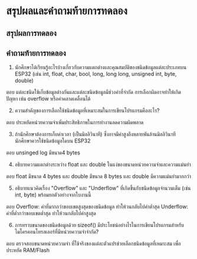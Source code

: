 # สรุปผลและคำถามท้ายการทดลอง

## สรุปผลการทดลอง



## คำถามท้ายการทดลอง

1. นักศึกษาได้เรียนรู้อะไรบ้างเกี่ยวกับความแตกต่างและคุณสมบัติของชนิดข้อมูลแต่ละประเภทบน ESP32 (เช่น int, float, char, bool, long, long long, unsigned int, byte, double)

ตอบ แต่ละชนิดใช้เก็บข้อมูลต่างกันและแต่ละชนิดข้อมูลมีช่วงค่าที่จำกัด การเลือกผิดอาจทำให้เกิดปัญหา เช่น overflow หรือค่าคลาดเคลื่อนได้

2. ความสำคัญของการเลือกใช้ชนิดข้อมูลที่เหมาะสมในการเขียนโปรแกรมคืออะไร?

ตอบ ประหยัดหน่วยความจำเพิ่มประสิทธิภาพในการทำงานลดความผิดพลาด

3. ถ้านักศึกษาต้องการเก็บค่าเวลา (เป็นมิลลิวินาที) ซึ่งอาจมีค่าสูงถึงหลายพันล้านมิลลิวินาที นักศึกษาควรใช้ชนิดข้อมูลใดบน ESP32

ตอบ unsinged log มีขนาด4 bytes

4. อธิบายความแตกต่างระหว่าง float และ double ในแง่ของขนาดหน่วยความจำและความแม่นยำ

ตอบ float มีขนาด 4 bytes และ double มีขนาด 8 bytes และ double มีความแม่นยำมากกว่า

5. อธิบายแนวคิดเรื่อง "Overflow" และ "Underflow" ที่เกิดขึ้นกับชนิดข้อมูลจำนวนเต็ม (เช่น int, byte) พร้อมยกตัวอย่างจากใบงานนี้

ตอบ Overflow: ค่าที่มากกว่าขอบเขตสูงสุดของชนิดข้อมูล ทำให้วนกลับไปค่าต่ำสุด
    Underflow: ค่าที่ต่ำกว่าขอบเขตต่ำสุด ทำให้วนกลับไปค่าสูงสุด

6. การทราบขนาดของชนิดข้อมูลด้วย sizeof() มีประโยชน์อย่างไรในการเขียนโปรแกรมสำหรับไมโครคอนโทรลเลอร์ที่มีหน่วยความจำจำกัด?

ตอบ ตรวจสอบขนาดหน่วยความจำ ที่ใช้จริงของแต่ละตัวแปรช่วยเลือกชนิดข้อมูลที่เหมาะสม เพื่อประหยัด RAM/Flash
